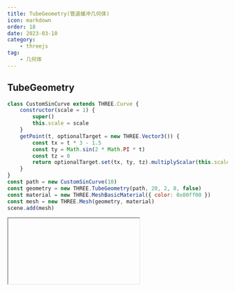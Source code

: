 ```yaml
---
title: TubeGeometry(管道缓冲几何体)
icon: markdown
order: 18
date: 2023-03-10
category:
    - threejs
tag:
    - 几何体
---
```


## TubeGeometry

```js
class CustomSinCurve extends THREE.Curve {
    constructor(scale = 1) {
        super()
        this.scale = scale
    }
    getPoint(t, optionalTarget = new THREE.Vector3()) {
        const tx = t * 3 - 1.5
        const ty = Math.sin(2 * Math.PI * t)
        const tz = 0
        return optionalTarget.set(tx, ty, tz).multiplyScalar(this.scale)
    }
}
const path = new CustomSinCurve(10)
const geometry = new THREE.TubeGeometry(path, 20, 2, 8, false)
const material = new THREE.MeshBasicMaterial({ color: 0x00ff00 })
const mesh = new THREE.Mesh(geometry, material)
scene.add(mesh)
```

<IFrame url="https://luotainxu-demo.netlify.app/#/threejs/tubeGeometry"/>

## 构造器

### path : Curve

一个由基类Curve继承而来的3D路径

### tubularSegments : Integer

组成这一管道的分段数，默认值为64

### radius : Float

管道的半径，默认值为1

### radialSegments : Integer

管道横截面的分段数目，默认值为8

### closed : Boolean

管道的两端是否闭合，默认值为false

## 属性

共有属性请参见其基类[BufferGeometry](/threejs/几何体/BufferGeometry.md)

### .parameters : Object

一个包含着构造函数中每个参数的对象。在对象实例化之后，对该属性的任何修改都不会改变这个几何体

### .tangents : Array

一个Vector3切线数组

### .normals : Array

一个Vector3法线数组

### .binormals : Array

一个Vector3次法线数组

## 方法

共有方法请参见其基类[BufferGeometry](/threejs/几何体/BufferGeometry.md)
